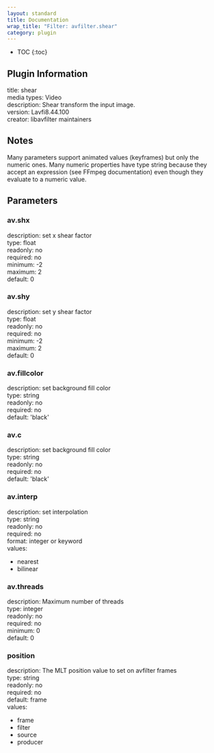 ```yaml
---
layout: standard
title: Documentation
wrap_title: "Filter: avfilter.shear"
category: plugin
---
```

* TOC
{:toc}

## Plugin Information

title: shear  
media types:
Video  
description: Shear transform the input image.  
version: Lavfi8.44.100  
creator: libavfilter maintainers  

## Notes

Many parameters support animated values (keyframes) but only the numeric ones. Many numeric properties have type string because they accept an expression (see FFmpeg documentation) even though they evaluate to a numeric value.

## Parameters

### av.shx

  
description:
set x shear factor  
type: float  
readonly: no  
required: no  
minimum: -2  
maximum: 2  
default: 0  

### av.shy

  
description:
set y shear factor  
type: float  
readonly: no  
required: no  
minimum: -2  
maximum: 2  
default: 0  

### av.fillcolor

  
description:
set background fill color  
type: string  
readonly: no  
required: no  
default: 'black'  

### av.c

  
description:
set background fill color  
type: string  
readonly: no  
required: no  
default: 'black'  

### av.interp

  
description:
set interpolation  
type: string  
readonly: no  
required: no  
format: integer or keyword  
values:  

* nearest
* bilinear

### av.threads

  
description:
Maximum number of threads  
type: integer  
readonly: no  
required: no  
minimum: 0  
default: 0  

### position

  
description:
The MLT position value to set on avfilter frames  
type: string  
readonly: no  
required: no  
default: frame  
values:  

* frame
* filter
* source
* producer

